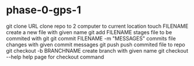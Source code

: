 phase-0-gps-1
=============
git clone URL
  clone repo to 2 computer to current location
touch FILENAME
  create a new file with given name
git add FILENAME
  stages file to be commited with git
git commit FILENAME -m "MESSAGES"
  commits file changes with given commit messages
git push
  push commited file to repo
git checkout -b BRANCHNAME
  create branch with given name
git checkout --help
  help page for checkout command
